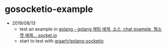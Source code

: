 # gosocketio-example


- 2019/08/13
    - test an example in [golang - golang 채팅 예제, 소스, chat example, 웹소켓 예제... socket.io](https://www.bada-ie.com/board/view/?page=2&uid=1809&category_code=91&code=all&key=&keyfield=)
    - start to test with [graarh/golang-socketio](https://github.com/graarh/golang-socketio)
